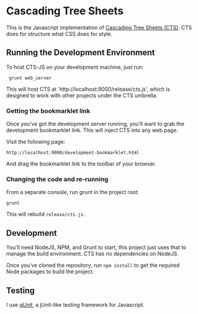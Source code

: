 Cascading Tree Sheets
=====================

This is the Javascript implementation of [Cascading Tree Sheets
(CTS)](http://www.treesheets.org). CTS does for structure what CSS does for
style.

Running the Development Environment
-----------------------------------

To host CTS-JS on your development machine, just run:

     grunt web_server

This will host CTS at `http://localhost:9000/release/cts.js', which is
designed to work with other projects under the CTS umbrella.

### Getting the bookmarklet link

Once you've got the development server running, you'll want to grab the
development bookmarklet link. This will inject CTS into any web page.

Visit the following page:

    http://localhost:9000/development-bookmarklet.html

And drag the bookmarklet link to the toolbar of your browser.

### Changing the code and re-running

From a separate console, run grunt in the project root:

    grunt

This will rebuild `release/cts.js`. 

Development
-----------

You'll need NodeJS, NPM, and Grunt to start, this project just uses that to
manage the build environment. CTS has no dependencies on NodeJS.

Once you've cloned the repository, run `npm install` to get the required Node
packages to build the project.

Testing
-------

I use [qUnit](http://qunitjs.com/), a jUnit-like testing framework for Javascript.
